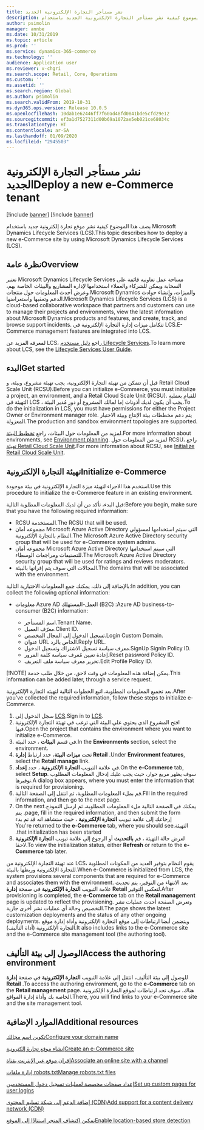 ```yaml
---
title: نشر مستأجر التجارة الإلكترونية الجديد
description: يصف هذا الموضوع كيفية نشر مستأجر التجارة الإلكترونية الجديد باستخدام Microsoft Dynamics Lifecycle Services (LCS).
author: psimolin
manager: annbe
ms.date: 10/31/2019
ms.topic: article
ms.prod: ''
ms.service: dynamics-365-commerce
ms.technology: ''
audience: Application user
ms.reviewer: v-chgri
ms.search.scope: Retail, Core, Operations
ms.custom: ''
ms.assetid: ''
ms.search.region: Global
ms.author: psimolin
ms.search.validFrom: 2019-10-31
ms.dyn365.ops.version: Release 10.0.5
ms.openlocfilehash: 10dab1e62446ff7f60ad48fd0841bde5cfd29e12
ms.sourcegitcommit: ef3a1d7527311d00b69a1072ae5eb021ce68034c
ms.translationtype: HT
ms.contentlocale: ar-SA
ms.lasthandoff: 01/09/2020
ms.locfileid: "2945503"
---
```

# <a name="deploy-a-new-e-commerce-tenant"></a><span data-ttu-id="ccdad-103">نشر مستأجر التجارة الإلكترونية الجديد</span><span class="sxs-lookup"><span data-stu-id="ccdad-103">Deploy a new e-Commerce tenant</span></span>

[!include [banner](includes/preview-banner.md)]
[!include [banner](includes/banner.md)]

<span data-ttu-id="ccdad-104">يصف هذا الموضوع كيفية نشر موقع تجارة إلكترونية جديد باستخدام Microsoft Dynamics Lifecycle Services (LCS).</span><span class="sxs-lookup"><span data-stu-id="ccdad-104">This topic describes how to deploy a new e-Commerce site by using Microsoft Dynamics Lifecycle Services (LCS).</span></span>

## <a name="overview"></a><span data-ttu-id="ccdad-105">نظرة عامة</span><span class="sxs-lookup"><span data-stu-id="ccdad-105">Overview</span></span>
    
<span data-ttu-id="ccdad-106">تعتبر Microsoft Dynamics Lifecycle Services مساحة عمل تعاونيه قائمة على السحابة ويمكن للشركاء والعملاء استخدامها لإدارة المشاريع والبيئات الخاصة بهم، وعرض أحدث المعلومات حول منتجات Microsoft Dynamics والميزات، وإنشاء حوادث الدعم وتعقبها واستعراضها.</span><span class="sxs-lookup"><span data-stu-id="ccdad-106">Microsoft Dynamics Lifecycle Services (LCS) is a cloud-based collaborative workspace that partners and customers can use to manage their projects and environments, view the latest information about Microsoft Dynamics products and features, and create, track, and browse support incidents.</span></span> <span data-ttu-id="ccdad-107">تتكامل ميزات إدارة التجارة الإلكترونية في LCS.</span><span class="sxs-lookup"><span data-stu-id="ccdad-107">E-Commerce management features are integrated into LCS.</span></span>

<span data-ttu-id="ccdad-108">لمعرفه المزيد عن LCS، راجع [دليل مستخدم Lifecycle Services](https://docs.microsoft.com/dynamics365/unified-operations/dev-itpro/lifecycle-services/lcs-user-guide).</span><span class="sxs-lookup"><span data-stu-id="ccdad-108">To learn more about LCS, see the [Lifecycle Services User Guide](https://docs.microsoft.com/dynamics365/unified-operations/dev-itpro/lifecycle-services/lcs-user-guide).</span></span>
    
## <a name="get-started"></a><span data-ttu-id="ccdad-109">البدء</span><span class="sxs-lookup"><span data-stu-id="ccdad-109">Get started</span></span>

<span data-ttu-id="ccdad-110">قبل أن تتمكن من تهيئة التجارة الإلكترونية، يجب تهيئة مشروع، وبيئة، و Retail Cloud Scale Unit (RCSU).</span><span class="sxs-lookup"><span data-stu-id="ccdad-110">Before you can initialize e-Commerce, you must initialize a project, an environment, and a Retail Cloud Scale Unit (RCSU).</span></span> <span data-ttu-id="ccdad-111">للقيام بعملية التهيئة في LCS ، يجب أن يكون لديك أذونات إما لمالك المشروع أو دور مُدير البيئة.</span><span class="sxs-lookup"><span data-stu-id="ccdad-111">To do the initialization in LCS, you must have permissions for either the Project Owner or Environment manager role.</span></span> <span data-ttu-id="ccdad-112">يتم دعم مخططات بيئة الإنتاج وبيئة الاختبار المعزولة.</span><span class="sxs-lookup"><span data-stu-id="ccdad-112">The production and sandbox environment topologies are supported.</span></span>

<span data-ttu-id="ccdad-113">لمزيد من المعلومات حول البيئات، راجع [تخطيط البيئة](https://docs.microsoft.com/dynamics365/unified-operations/fin-and-ops/imp-lifecycle/environment-planning).</span><span class="sxs-lookup"><span data-stu-id="ccdad-113">For more information about environments, see [Environment planning](https://docs.microsoft.com/dynamics365/unified-operations/fin-and-ops/imp-lifecycle/environment-planning).</span></span> <span data-ttu-id="ccdad-114">لمزيد من المعلومات حول RCSU، راجع [تهيئة Retail Cloud Scale Unit](https://docs.microsoft.com/dynamics365/unified-operations/dev-itpro/deployment/initialize-retail-channels).</span><span class="sxs-lookup"><span data-stu-id="ccdad-114">For more information about RCSU, see [Initialize Retail Cloud Scale Unit](https://docs.microsoft.com/dynamics365/unified-operations/dev-itpro/deployment/initialize-retail-channels).</span></span>

## <a name="initialize-e-commerce"></a><span data-ttu-id="ccdad-115">تهيئة التجارة الإلكترونية</span><span class="sxs-lookup"><span data-stu-id="ccdad-115">Initialize e-Commerce</span></span>

<span data-ttu-id="ccdad-116">استخدم هذا الاجراء لتهيئة ميزة التجارة الإلكترونية في بيئة موجودة.</span><span class="sxs-lookup"><span data-stu-id="ccdad-116">Use this procedure to initialize the e-Commerce feature in an existing environment.</span></span>

<span data-ttu-id="ccdad-117">قبل البدء، تأكد من أن لديك المعلومات المطلوبة التالية:</span><span class="sxs-lookup"><span data-stu-id="ccdad-117">Before you begin, make sure that you have the following required information:</span></span>

- <span data-ttu-id="ccdad-118">RCSU المستخدمة.</span><span class="sxs-lookup"><span data-stu-id="ccdad-118">The RCSU that will be used.</span></span>
- <span data-ttu-id="ccdad-119">مجموعه أمان Microsoft Azure Active Directory التي سيتم استخدامها لمسؤولي النظام بالتجارة الإلكترونية.</span><span class="sxs-lookup"><span data-stu-id="ccdad-119">The Microsoft Azure Active Directory security group that will be used for e-Commerce system admins.</span></span>
- <span data-ttu-id="ccdad-120">مجموعه أمان Microsoft Azure Active Directory التي سيتم استخدامها للتصنيفات ومراجعات الوسطاء.</span><span class="sxs-lookup"><span data-stu-id="ccdad-120">The Microsoft Azure Active Directory security group that will be used for ratings and reviews moderators.</span></span>
- <span data-ttu-id="ccdad-121">المجالات التي سوف يتم إقرانها بالبيئة.</span><span class="sxs-lookup"><span data-stu-id="ccdad-121">The domains that will be associated with the environment.</span></span>

<span data-ttu-id="ccdad-122">بالإضافة إلى ذلك، يمكنك جمع المعلومات الاختيارية التالية:</span><span class="sxs-lookup"><span data-stu-id="ccdad-122">In addition, you can collect the following optional information:</span></span>

- <span data-ttu-id="ccdad-123">معلومات Azure AD العمل-المستهلك (B2C) :</span><span class="sxs-lookup"><span data-stu-id="ccdad-123">Azure AD business-to-consumer (B2C) information:</span></span>

    - <span data-ttu-id="ccdad-124">اسم المستأجر.</span><span class="sxs-lookup"><span data-stu-id="ccdad-124">Tenant Name.</span></span>
    - <span data-ttu-id="ccdad-125">معرّف العميل.</span><span class="sxs-lookup"><span data-stu-id="ccdad-125">Client ID.</span></span>
    - <span data-ttu-id="ccdad-126">تسجيل الدخول إلى المجال المخصص.</span><span class="sxs-lookup"><span data-stu-id="ccdad-126">Login Custom Domain.</span></span>
    - <span data-ttu-id="ccdad-127">عنوان URL الخاص بالرد.</span><span class="sxs-lookup"><span data-stu-id="ccdad-127">Reply URL.</span></span>
    - <span data-ttu-id="ccdad-128">معرف سياسة تسجيل الاشتراك وتسجيل الدخول.</span><span class="sxs-lookup"><span data-stu-id="ccdad-128">SignUp SignIn Policy ID.</span></span>
    - <span data-ttu-id="ccdad-129">إعادة تعيين مُعرف سياسة كلمة المرور.</span><span class="sxs-lookup"><span data-stu-id="ccdad-129">Reset password Policy ID.</span></span>
    - <span data-ttu-id="ccdad-130">تحرير معرف سياسة ملف التعريف.</span><span class="sxs-lookup"><span data-stu-id="ccdad-130">Edit Profile Policy ID.</span></span>

[!NOTE]
<span data-ttu-id="ccdad-131">يمكن إضافة هذه المعلومات في وقت لاحق، من خلال طلب خدمة.</span><span class="sxs-lookup"><span data-stu-id="ccdad-131">This information can be added later, through a service request.</span></span>

<span data-ttu-id="ccdad-132">بعد تجميع المعلومات المطلوبة، اتبع الخطوات التالية لتهيئه التجارة الإلكترونية.</span><span class="sxs-lookup"><span data-stu-id="ccdad-132">After you've collected the required information, follow these steps to initialize e-Commerce.</span></span>

1. <span data-ttu-id="ccdad-133">سجل الدخول إلى [LCS](https://lcs.dynamics.com).</span><span class="sxs-lookup"><span data-stu-id="ccdad-133">Sign in to [LCS](https://lcs.dynamics.com).</span></span>
1. <span data-ttu-id="ccdad-134">افتح المشروع الذي يحتوي علي البيئة التي ترغب في تهيئة التجارة الإلكترونية فيها.</span><span class="sxs-lookup"><span data-stu-id="ccdad-134">Open the project that contains the environment where you want to initialize e-Commerce.</span></span>
1. <span data-ttu-id="ccdad-135">في قسم **البيئات** ، حدد البيئة.</span><span class="sxs-lookup"><span data-stu-id="ccdad-135">In the **Environments** section, select the environment.</span></span>
1. <span data-ttu-id="ccdad-136">تحت **ميزات البيئة**، حدد ارتباط **إدارة Retail** .</span><span class="sxs-lookup"><span data-stu-id="ccdad-136">Under **Environment features**, select the **Retail manage** link.</span></span>
1. <span data-ttu-id="ccdad-137">في علامة التبويب **التجارة الإلكترونية** ، حدد **إعداد**.</span><span class="sxs-lookup"><span data-stu-id="ccdad-137">On the **e-Commerce** tab, select **Setup**.</span></span> <span data-ttu-id="ccdad-138">سوف يظهر مربع حوار، حيث يجب عليك إدخال المعلومات المطلوب توفيرها.</span><span class="sxs-lookup"><span data-stu-id="ccdad-138">A dialog box appears, where you must enter the information that is required for provisioning.</span></span>
1. <span data-ttu-id="ccdad-139">قم بملء المعلومات المطلوبة، ثم انتقل إلى الصفحة التالية.</span><span class="sxs-lookup"><span data-stu-id="ccdad-139">Fill in the required information, and then go to the next page.</span></span>
1. <span data-ttu-id="ccdad-140">‏‫يمكنك في الصفحة التالية ملء المعلومات المطلوبة، ثم ارسل النموذج.</span><span class="sxs-lookup"><span data-stu-id="ccdad-140">On the next page, fill in the required information, and then submit the form.</span></span> <span data-ttu-id="ccdad-141">يتم إرجاعك إلى علامة تبويب **التجارة الإلكترونية** ، حيث ستشاهد انه قد تم بدء التهيئة.</span><span class="sxs-lookup"><span data-stu-id="ccdad-141">You're returned to the **e-Commerce** tab, where you should see that initialization has been started.</span></span>
1. <span data-ttu-id="ccdad-142">لعرض حالة التهيئة ، قم **بالتحديث** أو الرجوع إلى علامة تبويب **التجارة الإلكترونية** لاحقا.</span><span class="sxs-lookup"><span data-stu-id="ccdad-142">To view the initialization status, either **Refresh** or return to the **e-Commerce** tab later.</span></span>
    
<span data-ttu-id="ccdad-143">عند تهيئة التجارة الإلكترونية من LCS، يقوم النظام بتوفير العديد من المكونات المطلوبة للتجارة الإلكترونية وربطها بالبيئة.</span><span class="sxs-lookup"><span data-stu-id="ccdad-143">When e-Commerce is initialized from LCS, the system provisions several components that are required for e-Commerce and associates them with the environment.</span></span> <span data-ttu-id="ccdad-144">بعد الانتهاء من التوفير، يتم تحديث علامة التبويب **التجارة الإلكترونية** في صفحة **إدارة Retail** لتعكس التوفير.</span><span class="sxs-lookup"><span data-stu-id="ccdad-144">After provisioning is completed, the **e-Commerce** tab on the **Retail management** page is updated to reflect the provisioning.</span></span> <span data-ttu-id="ccdad-145">وتعرض الصفحة أحدث عمليات نشر التخصيص وحالة أي عمليات نشر أخرى جارية.</span><span class="sxs-lookup"><span data-stu-id="ccdad-145">The page shows the latest customization deployments and the status of any other ongoing deployments.</span></span> <span data-ttu-id="ccdad-146">ويتضمن أيضا ارتباطات إلى موقع التجارة الإلكترونية وأداة إدارة موقع التجارة الإلكترونية (أداة التأليف).</span><span class="sxs-lookup"><span data-stu-id="ccdad-146">It also includes links to the e-Commerce site and the e-Commerce site management tool (the authoring tool).</span></span>

## <a name="access-the-authoring-environment"></a><span data-ttu-id="ccdad-147">الوصول إلى بيئة التأليف</span><span class="sxs-lookup"><span data-stu-id="ccdad-147">Access the authoring environment</span></span>

<span data-ttu-id="ccdad-148">للوصول إلى بيئة التأليف، انتقل إلى علامة التبويب **التجارة الإلكترونية** في صفحة **إدارة Retail** .</span><span class="sxs-lookup"><span data-stu-id="ccdad-148">To access the authoring environment, go to the **e-Commerce** tab on the **Retail management** page.</span></span> <span data-ttu-id="ccdad-149">هناك، سوف تجد ارتباطات لموقع التجارة الإلكترونية الخاصة بك وأداة إدارة المواقع.</span><span class="sxs-lookup"><span data-stu-id="ccdad-149">There, you will find links to your e-Commerce site and the site management tool.</span></span>

## <a name="additional-resources"></a><span data-ttu-id="ccdad-150">الموارد الإضافية</span><span class="sxs-lookup"><span data-stu-id="ccdad-150">Additional resources</span></span>

[<span data-ttu-id="ccdad-151">تكوين اسم مجالك</span><span class="sxs-lookup"><span data-stu-id="ccdad-151">Configure your domain name</span></span>](configure-your-domain-name.md)

[<span data-ttu-id="ccdad-152">إنشاء موقع تجارة إلكترونية</span><span class="sxs-lookup"><span data-stu-id="ccdad-152">Create an e-Commerce site</span></span>](create-ecommerce-site.md)

[<span data-ttu-id="ccdad-153">إقران موقع عبر الإنترنت بقناة</span><span class="sxs-lookup"><span data-stu-id="ccdad-153">Associate an online site with a channel</span></span>](associate-site-online-store.md)

[<span data-ttu-id="ccdad-154">إدارة ملفات robots.txt</span><span class="sxs-lookup"><span data-stu-id="ccdad-154">Manage robots.txt files</span></span>](manage-robots-txt-files.md)

[<span data-ttu-id="ccdad-155">إعداد صفحات مخصصة لعمليات تسجيل دخول المستخدمين</span><span class="sxs-lookup"><span data-stu-id="ccdad-155">Set up custom pages for user logins</span></span>](custom-pages-user-logins.md)

[<span data-ttu-id="ccdad-156">إضافة الدعم إلى شبكة تسليم المحتوى (CDN)</span><span class="sxs-lookup"><span data-stu-id="ccdad-156">Add support for a content delivery network (CDN)</span></span>](add-cdn-support.md)

[<span data-ttu-id="ccdad-157">تمكين اكتشاف المتجر استنادًا إلى الموقع</span><span class="sxs-lookup"><span data-stu-id="ccdad-157">Enable location-based store detection</span></span>](enable-store-detection.md)
